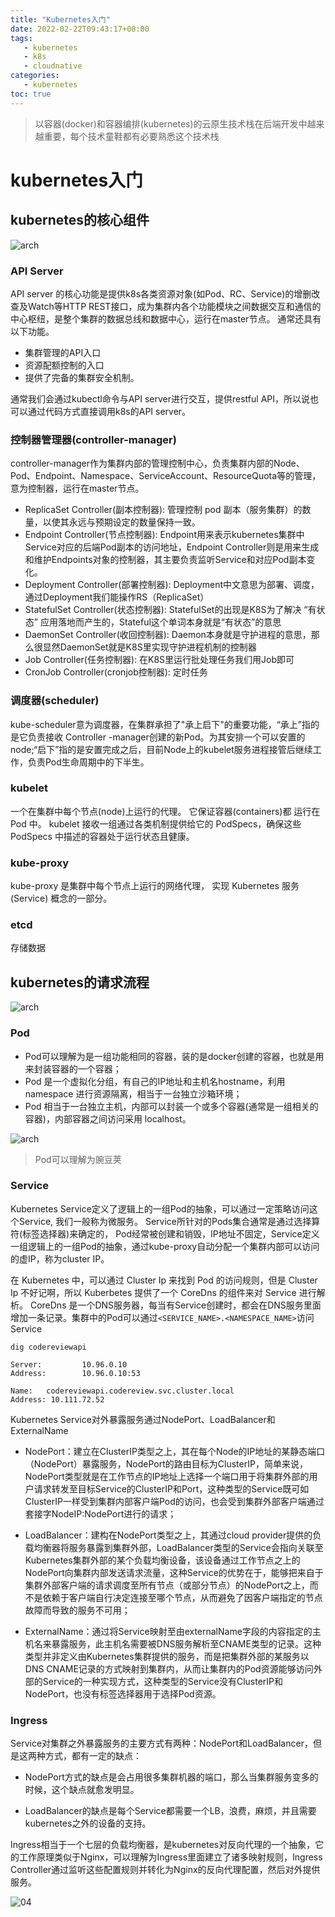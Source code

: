 ```yaml
---
title: "Kubernetes入门"
date: 2022-02-22T09:43:17+08:00
tags:
   - kubernetes
   - k8s
   - cloudnative
categories:
   - kubernetes 
toc: true
---
```


> 以容器(docker)和容器编排(kubernetes)的云原生技术栈在后端开发中越来越重要，每个技术童鞋都有必要熟悉这个技术栈

# kubernetes入门

## kubernetes的核心组件
![arch](./components-of-kubernetes.svg)

### API Server

API server 的核心功能是提供k8s各类资源对象(如Pod、RC、Service)的增删改查及Watch等HTTP REST接口，成为集群内各个功能模块之间数据交互和通信的中心枢纽，是整个集群的数据总线和数据中心，运行在master节点。 
通常还具有以下功能。

- 集群管理的API入口
- 资源配额控制的入口
- 提供了完备的集群安全机制。

通常我们会通过kubectl命令与API server进行交互，提供restful API，所以说也可以通过代码方式直接调用k8s的API server。

### 控制器管理器(controller-manager)
controller-manager作为集群内部的管理控制中心，负责集群内部的Node、Pod、Endpoint、Namespace、ServiceAccount、ResourceQuota等的管理，意为控制器，运行在master节点。

- ReplicaSet Controller(副本控制器): 管理控制 pod 副本（服务集群）的数量，以使其永远与预期设定的数量保持一致。
- Endpoint Controller(节点控制器): Endpoint用来表示kubernetes集群中Service对应的后端Pod副本的访问地址，Endpoint Controller则是用来生成和维护Endpoints对象的控制器，其主要负责监听Service和对应Pod副本变化。
- Deployment Controller(部署控制器): Deployment中文意思为部署、调度，通过Deployment我们能操作RS（ReplicaSet）
- StatefulSet Controller(状态控制器): StatefulSet的出现是K8S为了解决 “有状态” 应用落地而产生的，Stateful这个单词本身就是“有状态”的意思 
- DaemonSet Controller(收回控制器): Daemon本身就是守护进程的意思，那么很显然DaemonSet就是K8S里实现守护进程机制的控制器
- Job Controller(任务控制器): 在K8S里运行批处理任务我们用Job即可
- CronJob Controller(cronjob控制器): 定时任务

### 调度器(scheduler)

kube-scheduler意为调度器，在集群承担了"承上启下"的重要功能，“承上”指的是它负责接收 Controller -manager创建的新Pod。为其安排一个可以安置的node;“启下”指的是安置完成之后，目前Node上的kubelet服务进程接管后继续工作，负责Pod生命周期中的下半生。

### kubelet

一个在集群中每个节点(node)上运行的代理。 它保证容器(containers)都 运行在 Pod 中。 kubelet 接收一组通过各类机制提供给它的 PodSpecs，确保这些 PodSpecs 中描述的容器处于运行状态且健康。

### kube-proxy

kube-proxy 是集群中每个节点上运行的网络代理， 实现 Kubernetes 服务(Service) 概念的一部分。

### etcd
    
存储数据

## kubernetes的请求流程
![arch](./k8s-arch.jpg)

### Pod

- Pod可以理解为是一组功能相同的容器，装的是docker创建的容器，也就是用来封装容器的一个容器；
- Pod 是一个虚拟化分组，有自己的IP地址和主机名hostname，利用namespace 进行资源隔离，相当于一台独立沙箱环境；
- Pod 相当于一台独立主机，内部可以封装一个或多个容器(通常是一组相关的容器)，内部容器之间访问采用 localhost。

![arch](./pod.png)

> Pod可以理解为豌豆荚

### Service

Kubernetes Service定义了逻辑上的一组Pod的抽象，可以通过一定策略访问这个Service, 我们一般称为微服务。 Service所针对的Pods集合通常是通过选择算符(标签选择器)来确定的，
Pod经常被创建和销毁，IP地址不固定，Service定义一组逻辑上的一组Pod的抽象，通过kube-proxy自动分配一个集群内部可以访问的虚IP，称为cluster IP。

在 Kubernetes 中，可以通过 Cluster Ip 来找到 Pod 的访问规则，但是 Cluster Ip 不好记啊，所以 Kuberbetes 提供了一个 CoreDns 的组件来对 Service 进行解析。
CoreDns 是一个DNS服务器，每当有Service创建时，都会在DNS服务里面增加一条记录。集群中的Pod可以通过`<SERVICE_NAME>.<NAMESPACE_NAME>`访问Service
```shell
dig codereviewapi

Server:         10.96.0.10
Address:        10.96.0.10:53

Name:   codereviewapi.codereview.svc.cluster.local
Address: 10.111.72.52
```

Kubernetes Service对外暴露服务通过NodePort、LoadBalancer和ExternalName

- NodePort：建立在ClusterIP类型之上，其在每个Node的IP地址的某静态端口（NodePort）暴露服务，NodePort的路由目标为ClusterIP，简单来说，NodePort类型就是在工作节点的IP地址上选择一个端口用于将集群外部的用户请求转发至目标Service的ClusterIP和Port，这种类型的Service既可如ClusterIP一样受到集群内部客户端Pod的访问，也会受到集群外部客户端通过套接字NodeIP:NodePort进行的请求；

- LoadBalancer：建构在NodePort类型之上，其通过cloud provider提供的负载均衡器将服务暴露到集群外部，LoadBalancer类型的Service会指向关联至Kubernetes集群外部的某个负载均衡设备，该设备通过工作节点之上的NodePort向集群内部发送请求流量，这种Service的优势在于，能够把来自于集群外部客户端的请求调度至所有节点（或部分节点）的NodePort之上，而不是依赖于客户端自行决定连接至哪个节点，从而避免了因客户端指定的节点故障而导致的服务不可用；

- ExternalName：通过将Service映射至由externalName字段的内容指定的主机名来暴露服务，此主机名需要被DNS服务解析至CNAME类型的记录。这种类型并非定义由Kubernetes集群提供的服务，而是把集群外部的某服务以DNS CNAME记录的方式映射到集群内，从而让集群内的Pod资源能够访问外部的Service的一种实现方式，这种类型的Service没有ClusterIP和NodePort，也没有标签选择器用于选择Pod资源。


### Ingress

Service对集群之外暴露服务的主要方式有两种：NodePort和LoadBalancer，但是这两种方式，都有一定的缺点：

- NodePort方式的缺点是会占用很多集群机器的端口，那么当集群服务变多的时候，这个缺点就愈发明显。

- LoadBalancer的缺点是每个Service都需要一个LB，浪费，麻烦，并且需要kubernetes之外的设备的支持。

Ingress相当于一个七层的负载均衡器，是kubernetes对反向代理的一个抽象，它的工作原理类似于Nginx，可以理解为Ingress里面建立了诸多映射规则，Ingress Controller通过监听这些配置规则并转化为Nginx的反向代理配置，然后对外提供服务。

![04](./ingress.png)

